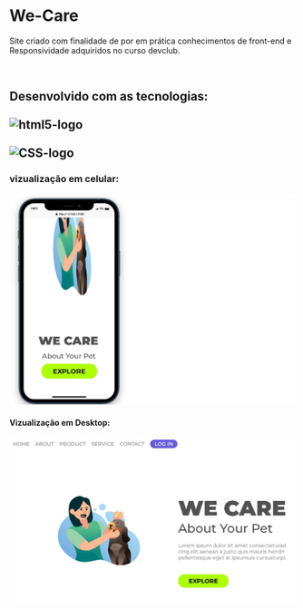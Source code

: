 <h1> We-Care</h1>
<p> Site criado com finalidade de por em prática conhecimentos de front-end e Responsividade adquiridos no curso devclub. </p>
<br>
<h2>Desenvolvido com as tecnologias:
    <br>
    <br>
    <img src="https://img.shields.io/badge/HTML5-E34F26?style=for-the-badge&logo=html5&logoColor=white" alt="html5-logo"/>
        <br>
        <br>
    <img src="https://img.shields.io/badge/CSS3-1572B6?style=for-the-badge&logo=css3&logoColor=white" alt="CSS-logo"/>
    <br>

<h3>vizualização em celular:</h3>
    <img src="./we-care phone.jpg" alt="celular"/>
<br>

<h4>Vizualização em Desktop:</h4>
<img src="./we-care desktop.jpg" alt="Desktop"/>
